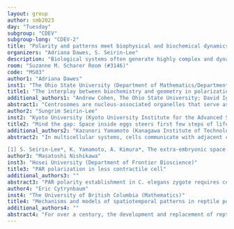 ```yaml
---
layout: group
author: smb2023
day: "Tuesday"
subgroup: "CDEV"
subgroup-long: "CDEV-2"
title: "Polarity and patterns meet biophysical and biochemical dynamics"
organizers: "Adriana Dawes, S. Seirin-Lee"
description: "Biological systems often generate highly complex and dynamic patterns. These emergent patterns often have functional significance: protein polarization at the single cell level is required for asymmetric division and cell fate specification in development, and multicellular patterns are required for positioning of organs and structures such as teeth. These patterns rely on many features of the system, including biochemical interaction networks, morphology, and mechanical properties. In this mini-symposium, we bring together researchers who are integrating information about these different aspects of biological systems to better understand how patterns are generated, and the consequences when these patterns are disrupted."
room: "Suzanne M. Scharer Room (#3146)"
code: "MS03"
author1: "Adriana Dawes"
inst1: "The Ohio State University (Department of Mathematics/Department of Molecular Genetics)"
title1: "The interplay between biochemistry and geometry in polarization of the early C. elegans embryo"
additional_authors1: "Andrew Cohen, The Ohio State University; David Ignacio, The Ohio State University"
abstract1: "Centrosomes are nucleus-associated organelles that serve as the nucleation site for microtubule arrays. Microtubules nucleated from these arrays interact with motor proteins such as dynein at the periphery of the cell which act to transport the nucleus and position it prior to division. In polarized cells, where specific factors are segregated to opposite ends of the cell as seen in early embryos of the nematode worm C. elegans, proper centrosome positioning is particularly important, determining whether the division process is symmetric or asymmetric. Using a combination of stochastic and continuum models with experimental validation in early C. elegans embryos, we demonstrate that the geometry of the early embryo is critical for proper centrosome positioning in the polarized C. elegans embryo, and that biochemical suppression of dynein pulling forces in specific regions of the embryo ensures reliable timing of centrosome movement."
author2: "Sungrim Seirin-Lee"
inst2: "Kyoto University (Kyoto University Institute for the Advanced Study of Human Biology (ASHBi))"
title2: "Mind the gap: Space inside eggs steers first few steps of life"
additional_authors2: "Kazunori Yamamoto (Kanagawa Institute of Technology); Akatsuki Kimura (National Institute of Genetics)"
abstract2: "In multicellular systems, cells communicate with adjacent cells to determine their positions and fates, an arrangement important for cellular development. Orientation of cell division, cell-cell interactions (i.e. attraction and repulsion) and geometric constraints are three major factors that define cell arrangement. In particular, geometric constraints are difficult to reveal in experiments, and the contribution of the local contour of the boundary has remained elusive. In this study, we developed a multicellular morphology model based on the phase-field method so that precise geometric constraints can be incorporated. Our application of the model to nematode embryos predicted that the amount of extra-embryonic space, the empty space within the eggshell that is not occupied by embryonic cells, affects cell arrangement in a manner dependent on the local contour and other factors. The prediction was validated experimentally by increasing the extra-embryonic space in the Caenorhabditis elegans embryo. Overall, our analyses characterized the roles of geometrical contributors, specifically the amount of extra- embryonic space and the local contour, on cell arrangements. These factors should be considered for multicellular systems [1].

[1] S. Seirin-Lee*, K. Yamamoto, A. Kimura*, The extra-embryonic space and the local contour are critical geometric constraints regulating cell arrangement (2022) Development. 149, dev200401."
author3: "Masatoshi Nishikawa"
inst3: "Hosei University (Department of Frontier Bioscience)"
title3: "PAR polarization in less contractile cell"
additional_authors3: ""
abstract3: "PAR polarity establishment in C. elegans zygote requires coupling between molecular interactions between PAR proteins and the flow of contractile actomyosin cortex. One of the daughter cell, P1 cell, also shows PAR polarity while its cortex exhibits low contractility, suggesting other mechanisms to establish the PAR polarity. We will show the dynamics of pattern formation and molecular interactions involved in polarity establishment, with the aim of developing mathematical description based on reaction diffusion model."
author4: "Eric Cytrynbaum"
inst4: "The University of British Columbia (Mathematics)"
title4: "Mechanisms and models of spatiotemporal patterns in reptile polyphyodont dentition"
additional_authors4: ""
abstract4: "For over a century, the development and replacement of reptile teeth has been of interest originally for its value in comparative anatomy and evolutionary biology due to the prevalence of teeth in the fossil record. More recently, it has been used as a model system for understanding spatiotemporal patterning in developmental biology and for delving into the mechanisms of tooth formation. In collaboration with the Richman Lab (Joy Richman, UBC Dentistry), we are using the Leopard Gecko as a model organism to address the question of the mechanisms underlying the regular and long-lasting spatiotemporal patterns of tooth replacement seen in many polyphyodonts. In this talk, I will describe the data and our implementation and analysis of several mechanisms/models that have been proposed (but not implemented in mathematical form) in the past to explain the observations. Finding shortcomings in these models, we propose a new model, the Phase Inhibition Model, which does better at explaining the data. I will conclude by discussing ideas for how this model might be integrated with existing reaction-diffusion models of early development of dentition in reptiles."
---
```

